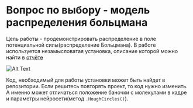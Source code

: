 # Вопрос по выбору - модель распределения больцмана

Цель работы - продемонстрировать распределение в поле потенциальной силы(распределение Больцмана). В работе используется незамысловатая установка, описание которой можно найти в [отчёте](https://github.com/ShmakovVladimir/Labs/blob/master/%D0%A2%D0%B5%D1%80%D0%BC%D0%BE%D0%B4%D0%B8%D0%BD%D0%B0%D0%BC%D0%B8%D0%BA%D0%B0/%D0%92%D0%9F%D0%92/%D0%9E%D0%A2%D0%A7%D0%95%D0%A2.pdf)



![Alt Text](https://github.com/ShmakovVladimir/Labs/blob/master/%D0%A2%D0%B5%D1%80%D0%BC%D0%BE%D0%B4%D0%B8%D0%BD%D0%B0%D0%BC%D0%B8%D0%BA%D0%B0/%D0%92%D0%9F%D0%92/IMAGES/demonstraion.gif)




Код, необходимый для работы установки может быть найдет в репозитории. Если решитесь повторять проект, то код нужно изменить. А именно может отличаться положение баночки с молекулами в кадре и параметры нейросети(метод `.HoughCircles()`).